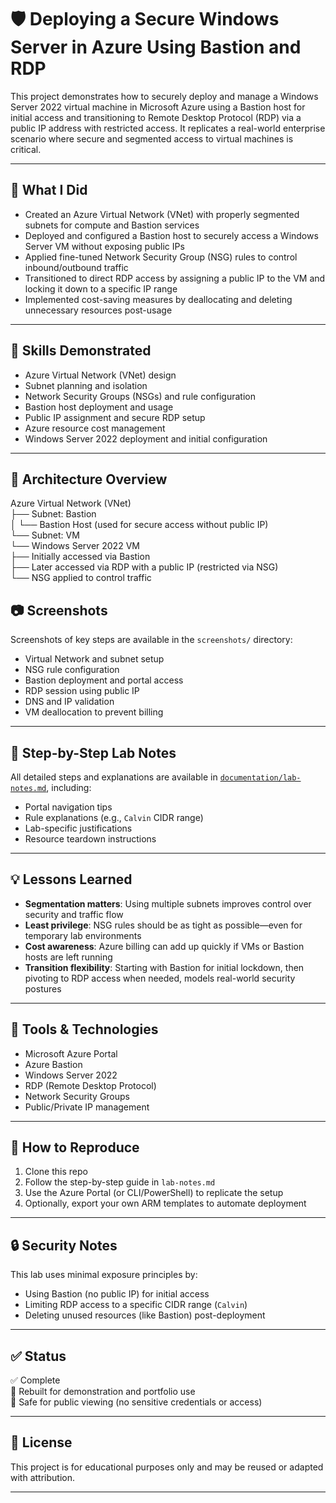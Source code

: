 # 🛡️ Deploying a Secure Windows Server in Azure Using Bastion and RDP

This project demonstrates how to securely deploy and manage a Windows Server 2022 virtual machine in Microsoft Azure using a Bastion host for initial access and transitioning to Remote Desktop Protocol (RDP) via a public IP address with restricted access. It replicates a real-world enterprise scenario where secure and segmented access to virtual machines is critical.

---

## 🚀 What I Did

- Created an Azure Virtual Network (VNet) with properly segmented subnets for compute and Bastion services
- Deployed and configured a Bastion host to securely access a Windows Server VM without exposing public IPs
- Applied fine-tuned Network Security Group (NSG) rules to control inbound/outbound traffic
- Transitioned to direct RDP access by assigning a public IP to the VM and locking it down to a specific IP range
- Implemented cost-saving measures by deallocating and deleting unnecessary resources post-usage

---

## 🧠 Skills Demonstrated

- Azure Virtual Network (VNet) design
- Subnet planning and isolation
- Network Security Groups (NSGs) and rule configuration
- Bastion host deployment and usage
- Public IP assignment and secure RDP setup
- Azure resource cost management
- Windows Server 2022 deployment and initial configuration

---

## 🧭 Architecture Overview

Azure Virtual Network (VNet)  
├── Subnet: Bastion  
│   └── Bastion Host (used for secure access without public IP)  
└── Subnet: VM  
    └── Windows Server 2022 VM  
        ├── Initially accessed via Bastion  
        ├── Later accessed via RDP with a public IP (restricted via NSG)  
        └── NSG applied to control traffic  


## 📷 Screenshots

Screenshots of key steps are available in the `screenshots/` directory:
- Virtual Network and subnet setup
- NSG rule configuration
- Bastion deployment and portal access
- RDP session using public IP
- DNS and IP validation
- VM deallocation to prevent billing

---

## 📄 Step-by-Step Lab Notes

All detailed steps and explanations are available in [`documentation/lab-notes.md`](documentation/lab-notes.md), including:
- Portal navigation tips
- Rule explanations (e.g., `Calvin` CIDR range)
- Lab-specific justifications
- Resource teardown instructions

---

## 💡 Lessons Learned

- **Segmentation matters**: Using multiple subnets improves control over security and traffic flow
- **Least privilege**: NSG rules should be as tight as possible—even for temporary lab environments
- **Cost awareness**: Azure billing can add up quickly if VMs or Bastion hosts are left running
- **Transition flexibility**: Starting with Bastion for initial lockdown, then pivoting to RDP access when needed, models real-world security postures

---

## 🧰 Tools & Technologies

- Microsoft Azure Portal
- Azure Bastion
- Windows Server 2022
- RDP (Remote Desktop Protocol)
- Network Security Groups
- Public/Private IP management

---

## 📌 How to Reproduce

1. Clone this repo
2. Follow the step-by-step guide in `lab-notes.md`
3. Use the Azure Portal (or CLI/PowerShell) to replicate the setup
4. Optionally, export your own ARM templates to automate deployment

---

## 🔒 Security Notes

This lab uses minimal exposure principles by:
- Using Bastion (no public IP) for initial access
- Limiting RDP access to a specific CIDR range (`Calvin`)
- Deleting unused resources (like Bastion) post-deployment

---

## ✅ Status

✅ Complete  
🧪 Rebuilt for demonstration and portfolio use  
📌 Safe for public viewing (no sensitive credentials or access)

---

## 📎 License

This project is for educational purposes only and may be reused or adapted with attribution.

---

